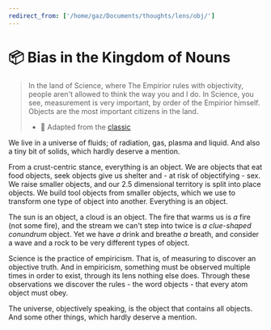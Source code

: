 ```yaml
---
redirect_from: ['/home/gaz/Documents/thoughts/lens/obj/']
---
```

# 📦 Bias in the Kingdom of Nouns

> In the land of Science, where The Empirior rules with objectivity, people
> aren't allowed to think the way you and I do. In Science, you see, measurement
> is very important, by order of the Empirior himself. Objects are the most
> important citizens in the land.
>
>  * 🔗 Adapted from the [classic](http://steve-yegge.blogspot.com/2006/03/execution-in-kingdom-of-nouns.html)

We live in a universe of fluids; of radiation, gas, plasma and liquid. And also
a tiny bit of solids, which hardly deserve a mention.

From a crust-centric stance, everything is an object. We are objects that eat
food objects, seek objects give us shelter and - at risk of objectifying - sex.
We raise smaller objects, and our 2.5 dimensional territory is split into place
objects. We build tool objects from smaller objects, which we use to transform
one type of object into another. Everything is an object.

The sun is an object, a cloud is an object. The fire that warms us is *a* fire
(not some fire), and the stream we can't step into twice is *a clue-shaped
conundrum* object. Yet we have *a* drink and breathe *a* breath, and consider a
wave and a rock to be very different types of object.

Science is the practice of empiricism. That is, of measuring to discover an
objective truth. And in empiricism, something must be observed multiple times in
order to exist, through its lens nothing else does. Through these observations
we discover the rules - the word objects - that every atom object must obey.

The universe, objectively speaking, is the object that contains all objects.
And some other things, which hardly deserve a mention.
